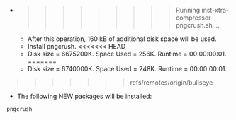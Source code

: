 * >>>>>>>>> Running inst-xtra-compressor-pngcrush.sh ...
  * After this operation, 160 kB of additional disk space will be used.
  * Install pngcrush.
<<<<<<< HEAD
  * Disk size = 6675200K. Space Used = 256K. Runtime = 00:00:00:01.
=======
  * Disk size = 6740000K. Space Used = 248K. Runtime = 00:00:00:01.
>>>>>>> refs/remotes/origin/bullseye
  * The following NEW packages will be installed:
  ```bash
pngcrush
  ```
